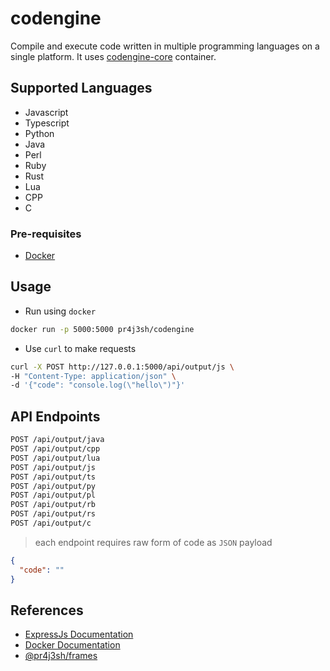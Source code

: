 # codengine

Compile and execute code written in multiple programming languages on a single platform. It uses [codengine-core](https://hub.docker.com/r/pr4j3sh/codengine-core) container.

## Supported Languages

- Javascript
- Typescript
- Python
- Java
- Perl
- Ruby
- Rust
- Lua
- CPP
- C

### Pre-requisites

- [Docker](https://www.docker.com/get-started/)

## Usage

- Run using `docker`

```bash
docker run -p 5000:5000 pr4j3sh/codengine
```

- Use `curl` to make requests

```bash
curl -X POST http://127.0.0.1:5000/api/output/js \
-H "Content-Type: application/json" \
-d '{"code": "console.log(\"hello\")"}'
```

## API Endpoints

```bash
POST /api/output/java
POST /api/output/cpp
POST /api/output/lua
POST /api/output/js
POST /api/output/ts
POST /api/output/py
POST /api/output/pl
POST /api/output/rb
POST /api/output/rs
POST /api/output/c
```

> each endpoint requires raw form of code as `JSON` payload

```json
{
  "code": ""
}
```

## References

- [ExpressJs Documentation](https://expressjs.com/en/starter/hello-world.html)
- [Docker Documentation](https://docs.docker.com/)
- [@pr4j3sh/frames](https://github.com/pr4j3sh/frames)
